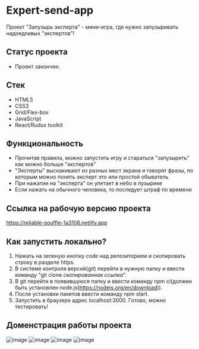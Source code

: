 # Expert-send-app
Проект "Запузырь эксперта" - мини-игра, где нужно запузыривать надоедливых "экспертов"!

## Статус проекта
- Проект закончен.

## Стек
- HTML5
- CSS3
- Grid/Flex-box
- JavaScript
- React/Rudux toolkit

## Функциональность
- Прочитав правила, можно запустить игру и стараться "запузырить" как можно больше "экспертов"
- "Эксперты" выскакивают из разных мест экрана и говорят фразы, по которым можно понять эксперт это или простой обыватель
- При нажатии на "эксперта" он улетает в небо в пузырике
- Если нажать на обычного человека, то последует штраф по времени

## Ссылка на рабочую версию проекта
https://reliable-souffle-1a3106.netlify.app
## Как запустить локально?
1) Нажать на зеленую кнопку *code* над репозиторием и скопировать строку в разделе https.
2) В системе контроля версий(git) перейти в нужную папку и ввести команду "git clone *скопированная ссылка*".
3) В git перейти в появившуюся папку и ввести команду npm ci(должен быть установлен node.js(https://nodejs.org/en/download)).
4) После установки пакетов ввести команду npm start.
5) Запустить в браузере адрес localhost:3000. Готово, можно тестировать!

## Доменстрация работы проекта
![image](https://github.com/algoritmi4/experts-send-app/assets/117747237/69e8543b-c4b8-4c08-9e15-da74651c87c0)
![image](https://github.com/algoritmi4/experts-send-app/assets/117747237/6f5c1e0e-58db-442f-9697-6f9ddbfdb711)
![image](https://github.com/algoritmi4/experts-send-app/assets/117747237/f8006360-4561-4ff1-baf9-110e9064aba3)
![image](https://github.com/algoritmi4/experts-send-app/assets/117747237/66a40fa9-513e-4482-9135-4a05ca21fad3)

